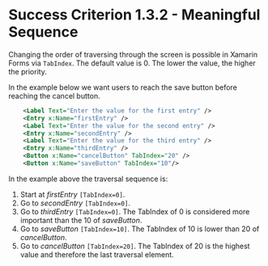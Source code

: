 # Success Criterion 1.3.2 - Meaningful Sequence

Changing the order of traversing through the screen is possible in Xamarin Forms via `TabIndex`. The default value is 0. The lower the value, the higher the priority.

In the example below we want users to reach the save button before reaching the cancel button.

```xml
    <Label Text="Enter the value for the first entry" />
    <Entry x:Name="firstEntry" />
    <Label Text="Enter the value for the second entry" />
    <Entry x:Name="secondEntry" />
    <Label Text="Enter the value for the third entry" />
    <Entry x:Name="thirdEntry" />
    <Button x:Name="cancelButton" TabIndex="20" />
    <Button x:Name="saveButton" TabIndex="10"/>
```

In the example above the traversal sequence is:

1. Start at *firstEntry* `[TabIndex=0]`.
2. Go to *secondEntry* `[TabIndex=0]`.
3. Go to *thirdEntry* `[TabIndex=0]`. The TabIndex of 0 is considered more important than the 10 of *saveButton*.
4. Go to *saveButton* `[TabIndex=10]`. The TabIndex of 10 is lower than 20 of *cancelButton*.
5. Go to *cancelButton* `[TabIndex=20]`. The TabIndex of 20 is the highest value and therefore the last traversal element.
